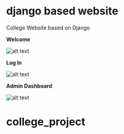 # django based website
College Website based on Django

**Welcome**


![alt text](https://github.com/kaushikkamal/django_college_website/blob/master/Screenshot%20(12).png)

**Log In**


![alt text](https://github.com/kaushikkamal/django_college_website/blob/master/Screenshot%20(14).png)


**Admin Dashboard**


![alt text](https://github.com/kaushikkamal/django_college_website/blob/master/Screenshot%20(15).png)
# college_project
